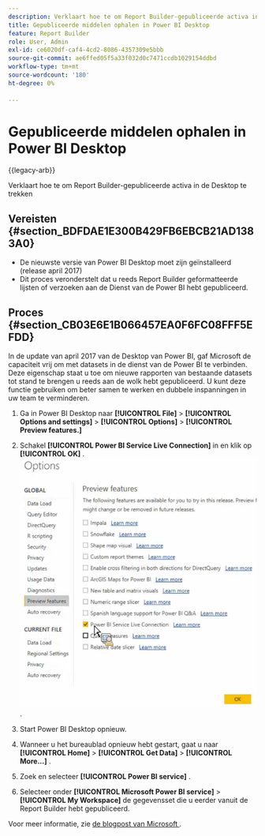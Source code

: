 ```yaml
---
description: Verklaart hoe te om Report Builder-gepubliceerde activa in de Desktop te trekken
title: Gepubliceerde middelen ophalen in Power BI Desktop
feature: Report Builder
role: User, Admin
exl-id: ce6020df-caf4-4cd2-8086-4357309e5bbb
source-git-commit: ae6ffed05f5a33f032d0c7471ccdb1029154ddbd
workflow-type: tm+mt
source-wordcount: '180'
ht-degree: 0%

---
```


# Gepubliceerde middelen ophalen in Power BI Desktop

{{legacy-arb}}

Verklaart hoe te om Report Builder-gepubliceerde activa in de Desktop te trekken

## Vereisten {#section_BDFDAE1E300B429FB6EBCB21AD1383A0}

* De nieuwste versie van Power BI Desktop moet zijn geïnstalleerd (release april 2017)
* Dit proces veronderstelt dat u reeds Report Builder geformatteerde lijsten of verzoeken aan de Dienst van de Power BI hebt gepubliceerd.

## Proces {#section_CB03E6E1B066457EA0F6FC08FFF5EFDD}

In de update van april 2017 van de Desktop van Power BI, gaf Microsoft de capaciteit vrij om met datasets in de dienst van de Power BI te verbinden. Deze eigenschap staat u toe om nieuwe rapporten van bestaande datasets tot stand te brengen u reeds aan de wolk hebt gepubliceerd. U kunt deze functie gebruiken om beter samen te werken en dubbele inspanningen in uw team te verminderen.

1. Ga in Power BI Desktop naar **[!UICONTROL File]** > **[!UICONTROL Options and settings]** > **[!UICONTROL Options]** > **[!UICONTROL Preview features.]**
1. Schakel **[!UICONTROL Power BI Service Live Connection]** in en klik op **[!UICONTROL OK]** . ![&#x200B; klik de Levende Verbinding van de Dienst van de Power BI en klik dan O.K. &#x200B;](assets/bi-preview-features.png).

1. Start Power BI Desktop opnieuw.
1. Wanneer u het bureaublad opnieuw hebt gestart, gaat u naar **[!UICONTROL Home]** > **[!UICONTROL Get Data]** > **[!UICONTROL More...]** .
1. Zoek en selecteer **[!UICONTROL Power BI service]** .
1. Selecteer onder **[!UICONTROL Microsoft Power BI service]** > **[!UICONTROL My Workspace]** de gegevensset die u eerder vanuit de Report Builder hebt gepubliceerd.

Voor meer informatie, zie [&#x200B; de blogpost van Microsoft &#x200B;](https://powerbi.microsoft.com/en-us/blog/connecting-to-datasets-in-the-power-bi-service-from-desktop/).
